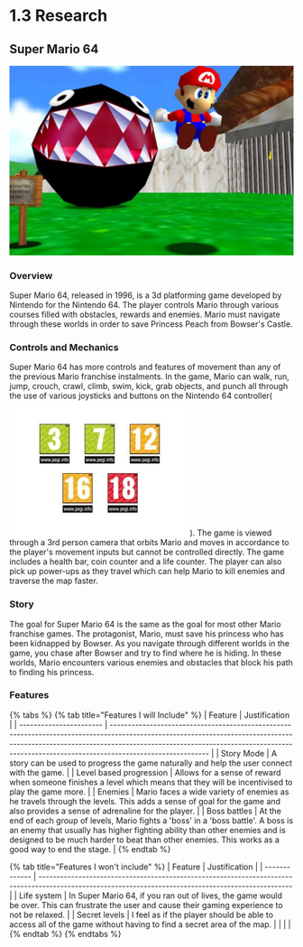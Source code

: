 # 1.3 Research

## Super Mario 64

![A screenshot of Super Mario 64](<../.gitbook/assets/image (2) (1).png>)

### Overview

Super Mario 64, released in 1996, is a 3d platforming game developed by Nintendo for the Nintendo 64. The player controls Mario through various courses filled with obstacles, rewards and enemies. Mario must navigate through these worlds in order to save Princess Peach from Bowser's Castle.

### Controls and Mechanics

Super Mario 64 has more controls and features of movement than any of the previous Mario franchise instalments. In the game, Mario can walk, run, jump, crouch, crawl, climb, swim, kick, grab objects, and punch all through the use of various joysticks and buttons on the Nintendo 64 controller(<img src="../.gitbook/assets/image (1).png" alt="" data-size="line">). The game is viewed through a 3rd person camera that orbits Mario and moves in accordance to the player's movement inputs but cannot be controlled directly. The game includes a health bar, coin counter and a life counter. The player can also pick up power-ups as they travel which can help Mario to kill enemies and traverse the map faster.

### Story

The goal for Super Mario 64 is the same as the goal for most other Mario franchise games. The protagonist, Mario, must save his princess who has been kidnapped by Bowser. As you navigate through different worlds in the game, you chase after Bowser and try to find where he is hiding. In these worlds, Mario encounters various enemies and obstacles that block his path to finding his princess.

### Features

{% tabs %}
{% tab title="Features I will Include" %}
| Feature                 | Justification                                                                                                                                                                                                                                                         |
| ----------------------- | --------------------------------------------------------------------------------------------------------------------------------------------------------------------------------------------------------------------------------------------------------------------- |
| Story Mode              | A story can be used to progress the game naturally and help the user connect with the game.                                                                                                                                                                           |
| Level based progression | Allows for a sense of reward when someone finishes a level which means that they will be incentivised to play the game more.                                                                                                                                          |
| Enemies                 | Mario faces a wide variety of enemies as he travels through the levels. This adds a sense of goal for the game and also provides a sense of adrenaline for the player.                                                                                                |
| Boss battles            | At the end of each group of levels, Mario fights a 'boss' in a 'boss battle'. A boss is an enemy that usually has higher fighting ability than other enemies and is designed to be much harder to beat than other enemies. This works as a good way to end the stage. |
{% endtab %}

{% tab title="Features I won't include" %}
| Feature       | Justification                                                                                                                                        |
| ------------- | ---------------------------------------------------------------------------------------------------------------------------------------------------- |
| Life system   | In Super Mario 64, if you ran out of lives, the game would be over. This can frustrate the user and cause their gaming experience to not be relaxed. |
| Secret levels | I feel as if the player should be able to access all of the game without having to find a secret area of the map.                                    |
|               |                                                                                                                                                      |
{% endtab %}
{% endtabs %}
